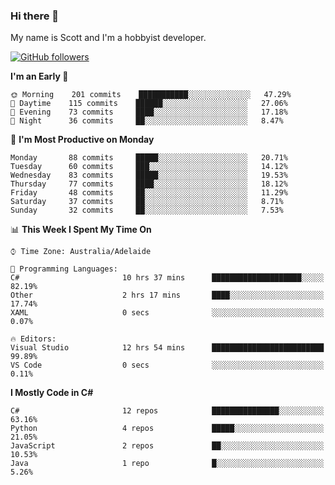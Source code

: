 ### Hi there 👋

My name is Scott and I'm a hobbyist developer.

[![GitHub followers](https://img.shields.io/github/followers/puppetsw?label=Follow&style=social)](https://github.com/puppetsw?tab=followers)

<!--START_SECTION:waka-->
**I'm an Early 🐤** 

```text
🌞 Morning    201 commits    ███████████░░░░░░░░░░░░░░   47.29% 
🌆 Daytime    115 commits    ██████░░░░░░░░░░░░░░░░░░░   27.06% 
🌃 Evening    73 commits     ████░░░░░░░░░░░░░░░░░░░░░   17.18% 
🌙 Night      36 commits     ██░░░░░░░░░░░░░░░░░░░░░░░   8.47%

```
📅 **I'm Most Productive on Monday** 

```text
Monday       88 commits     █████░░░░░░░░░░░░░░░░░░░░   20.71% 
Tuesday      60 commits     ███░░░░░░░░░░░░░░░░░░░░░░   14.12% 
Wednesday    83 commits     █████░░░░░░░░░░░░░░░░░░░░   19.53% 
Thursday     77 commits     ████░░░░░░░░░░░░░░░░░░░░░   18.12% 
Friday       48 commits     ██░░░░░░░░░░░░░░░░░░░░░░░   11.29% 
Saturday     37 commits     ██░░░░░░░░░░░░░░░░░░░░░░░   8.71% 
Sunday       32 commits     ██░░░░░░░░░░░░░░░░░░░░░░░   7.53%

```


📊 **This Week I Spent My Time On** 

```text
⌚︎ Time Zone: Australia/Adelaide

💬 Programming Languages: 
C#                       10 hrs 37 mins      ████████████████████░░░░░   82.19% 
Other                    2 hrs 17 mins       ████░░░░░░░░░░░░░░░░░░░░░   17.74% 
XAML                     0 secs              ░░░░░░░░░░░░░░░░░░░░░░░░░   0.07%

🔥 Editors: 
Visual Studio            12 hrs 54 mins      █████████████████████████   99.89% 
VS Code                  0 secs              ░░░░░░░░░░░░░░░░░░░░░░░░░   0.11%

```

**I Mostly Code in C#** 

```text
C#                       12 repos            ███████████████░░░░░░░░░░   63.16% 
Python                   4 repos             █████░░░░░░░░░░░░░░░░░░░░   21.05% 
JavaScript               2 repos             ██░░░░░░░░░░░░░░░░░░░░░░░   10.53% 
Java                     1 repo              █░░░░░░░░░░░░░░░░░░░░░░░░   5.26%

```



<!--END_SECTION:waka-->

<!--
**puppetsw/puppetsw** is a ✨ _special_ ✨ repository because its `README.md` (this file) appears on your GitHub profile.

Here are some ideas to get you started:

- 🔭 I’m currently working on ...
- 🌱 I’m currently learning ...
- 👯 I’m looking to collaborate on ...
- 🤔 I’m looking for help with ...
- 💬 Ask me about ...
- 📫 How to reach me: ...
- 😄 Pronouns: ...
- ⚡ Fun fact: ...
-->

